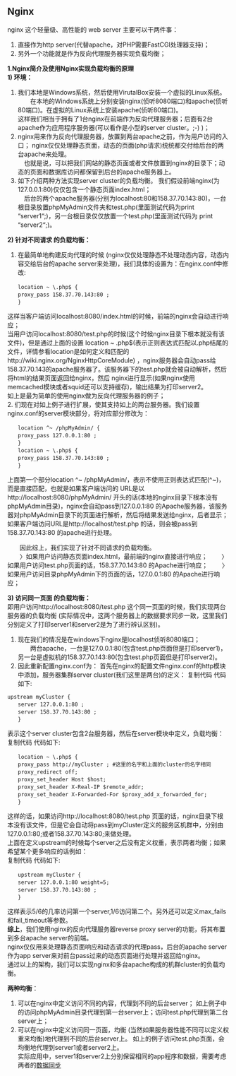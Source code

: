## Nginx
nginx 这个轻量级、高性能的 web server 主要可以干两件事：
1. 直接作为http server(代替apache，对PHP需要FastCGI处理器支持)；
2. 另外一个功能就是作为反向代理服务器实现负载均衡；

**1.Nginx简介及使用Nginx实现负载均衡的原理**  
**1) 环境：**  
1. 我们本地是Windows系统，然后使用VirutalBox安装一个虚拟的Linux系统。
　　在本地的Windows系统上分别安装nginx(侦听8080端口)和apache(侦听80端口)。在虚拟的Linux系统上安装apache(侦听80端口)。  
这样我们相当于拥有了1台nginx在前端作为反向代理服务器；后面有2台apache作为应用程序服务器(可以看作是小型的server cluster。;-) )；  
2. nginx用来作为反向代理服务器，放置到两台apache之前，作为用户访问的入口；
  nginx仅仅处理静态页面，动态的页面(php请求)统统都交付给后台的两台apache来处理。  
　也就是说，可以把我们网站的静态页面或者文件放置到nginx的目录下；动态的页面和数据库访问都保留到后台的apache服务器上。  
3. 如下介绍两种方法实现server cluster的负载均衡。
  我们假设前端nginx(为127.0.0.1:80)仅仅包含一个静态页面index.html；  
　后台的两个apache服务器(分别为localhost:80和158.37.70.143:80)，一台根目录放置phpMyAdmin文件夹和test.php(里面测试代码为print “server1“;)，另一台根目录仅仅放置一个test.php(里面测试代码为 print “server2“;)。  

**2) 针对不同请求 的负载均衡：**  
1. 在最简单地构建反向代理的时候 (nginx仅仅处理静态不处理动态内容，动态内容交给后台的apache server来处理)，我们具体的设置为：在nginx.conf中修改:  
```
　　location ~ \.php$ {
　　proxy_pass 158.37.70.143:80 ;
　　}
```
  这样当客户端访问localhost:8080/index.html的时候，前端的nginx会自动进行响应；  
  当用户访问localhost:8080/test.php的时候(这个时候nginx目录下根本就没有该文件)，但是通过上面的设置 location ~ \.php$(表示正则表达式匹配以.php结尾的文件，详情参看location是如何定义和匹配的http://wiki.nginx.org/NginxHttpCoreModule) ，nginx服务器会自动pass给 158.37.70.143的apache服务器了。该服务器下的test.php就会被自动解析，然后将html的结果页面返回给nginx，然后 nginx进行显示(如果nginx使用memcached模块或者squid还可以支持缓存)，输出结果为打印server2。  
  如上是最为简单的使用nginx做为反向代理服务器的例子；  
2. 们现在对如上例子进行扩展，使其支持如上的两台服务器。我们设置nginx.conf的server模块部分，将对应部分修改为：  
```
　　location ^~ /phpMyAdmin/ {
　　proxy_pass 127.0.0.1:80 ;
　　}
　　location ~ \.php$ {
　　proxy_pass 158.37.70.143:80 ;
　　}
```
上面第一个部分location ^~ /phpMyAdmin/，表示不使用正则表达式匹配(^~)，而是直接匹配，也就是如果客户端访问的 URL是以http://localhost:8080/phpMyAdmin/ 开头的话(本地的nginx目录下根本没有phpMyAdmin目录)，nginx会自动pass到127.0.0.1:80 的Apache服务器，该服务器对phpMyAdmin目录下的页面进行解析，然后将结果发送给nginx，后者显示；  
如果客户端访问URL是http://localhost/test.php 的话，则会被pass到158.37.70.143:80 的apache进行处理。  

　　因此综上，我们实现了针对不同请求的负载均衡。  
　　〉如果用户访问静态页面index.html，最前端的nginx直接进行响应；
　　〉如果用户访问test.php页面的话，158.37.70.143:80 的Apache进行响应；
　　〉如果用户访问目录phpMyAdmin下的页面的话，127.0.0.1:80 的Apache进行响应；

**3) 访问同一页面 的负载均衡：**  
即用户访问http://localhost:8080/test.php 这个同一页面的时候，我们实现两台服务器的负载均衡 (实际情况中，这两个服务器上的数据要求同步一致，这里我们分别定义了打印server1和server2是为了进行辨认区别)。
1. 现在我们的情况是在windows下nginx是localhost侦听8080端口；  
　　两台apache，一台是127.0.0.1:80(包含test.php页面但是打印server1)，另一台是虚拟机的158.37.70.143:80(包含test.php页面但是打印server2)。  
2. 因此重新配置nginx.conf为：
  首先在nginx的配置文件nginx.conf的http模块中添加，服务器集群server cluster(我们这里是两台)的定义：
复制代码 代码如下:  
```
upstream myCluster {
　　server 127.0.0.1:80 ;
　　server 158.37.70.143:80 ;
　　}
```
表示这个server cluster包含2台服务器，然后在server模块中定义，负载均衡：  
复制代码 代码如下:  
```
　　location ~ \.php$ {
　　proxy_pass http://myCluster ; #这里的名字和上面的cluster的名字相同
　　proxy_redirect off;
　　proxy_set_header Host $host;
　　proxy_set_header X-Real-IP $remote_addr;
　　proxy_set_header X-Forwarded-For $proxy_add_x_forwarded_for;
　　}
```
  这样的话，如果访问http://localhost:8080/test.php 页面的话，nginx目录下根本没有该文件，但是它会自动将pass到myCluster定义的服务区机群中，分别由127.0.0.1:80;或者158.37.70.143:80;来做处理。  
上面在定义upstream的时候每个server之后没有定义权重，表示两者均衡；如果希望某个更多响应的话例如：  
复制代码 代码如下:  
```
　　upstream myCluster {
　　server 127.0.0.1:80 weight=5;
　　server 158.37.70.143:80 ;
　　}
```
  这样表示5/6的几率访问第一个server,1/6访问第二个。另外还可以定义max_fails和fail_timeout等参数。  
**综上**，我们使用nginx的反向代理服务器reverse proxy server的功能，将其布置到多台apache server的前端。  
  nginx仅仅用来处理静态页面响应和动态请求的代理pass，后台的apache server作为app server来对前台pass过来的动态页面进行处理并返回给nginx。  
  通过以上的架构，我们可以实现nginx和多台apache构成的机群cluster的负载均衡。  

**两种均衡**：  
1. 可以在nginx中定义访问不同的内容，代理到不同的后台server； 如上例子中的访问phpMyAdmin目录代理到第一台server上；访问test.php代理到第二台server上；  
2. 可以在nginx中定义访问同一页面，均衡 (当然如果服务器性能不同可以定义权重来均衡)地代理到不同的后台server上。 如上的例子访问test.php页面，会均衡地代理到server1或者server2上。  
  实际应用中，server1和server2上分别保留相同的app程序和数据，需要考虑两者的[数据同步](https://www.baidu.com/s?wd=%E6%95%B0%E6%8D%AE%E5%90%8C%E6%AD%A5&tn=44039180_cpr&fenlei=mv6quAkxTZn0IZRqIHckPjm4nH00T1dhm1nsm1u9ujcdPHFhuWKB0ZwV5Hcvrjm3rH6sPfKWUMw85HfYnjn4nH6sgvPsT6KdThsqpZwYTjCEQLGCpyw9Uz4Bmy-bIi4WUvYETgN-TLwGUv3EnWD1rj6LPHRsn1mLP1bsnW6vr0)
